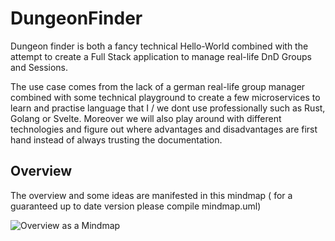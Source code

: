 # DungeonFinder 

Dungeon finder is both a fancy technical Hello-World combined with the attempt to create a Full Stack application to manage real-life DnD Groups and Sessions. 

The use case comes from the lack of a german real-life group manager combined with some technical playground to create a few microservices to learn and practise language that I / we dont use professionally such as Rust, Golang or Svelte. Moreover we will also play around with different technologies and figure out where advantages and disadvantages are first hand instead of always trusting the documentation. 


## Overview 

The overview and some ideas are manifested in this mindmap ( for a guaranteed up to date version please compile mindmap.uml)

![Overview as a Mindmap](mindmap.png "Overview")
